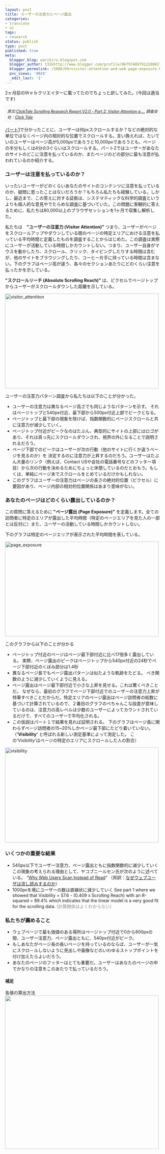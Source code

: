 ```yaml
---
layout: post
title: ユーザーの注意力とページ露出
categories:
- translate
- ui
tags:
- research
status: publish
type: post
published: true
meta:
  blogger_blog: warikiru.blogspot.com
  blogger_author: t32khttp://www.blogger.com/profile/06797489791220082722noreply@blogger.com
  blogger_permalink: /2008/09/visitor-attention-and-web-page-exposure.html
  pvc_views: '4024'
  _edit_last: '1'
---
```

2ヶ月前のＷｅｂクリエイターに載ってたのでちょっと訳してみた。(今回は適当です)

<cite style="font-size: 90%; display: block; border: 1px #eee solid; padding: 6px; background: #fafafa;">原文:<a href="http://blog.clicktale.com/2007/12/04/clicktale-scrolling-research-report-v20-part-2-visitor-attention-and-web-page-exposure/">ClickTale Scrolling Research Report V2.0 - Part 2: Visitor Attention a....</a>
調査会社：<a href="http://www.clicktale.com/">Click Tale</a>
</cite>

<a href="http://blog.clicktale.com/2007/10/05/clicktale-scrolling-research-report-v20-part-1-visibility-and-scroll-reach/">パート1</a>で分かったことに、ユーザーは何pxスクロールするか？などの絶対的な単位ではなくページ内の相対的な位置でスクロールする。言い換えれば、たいていのユーザーはページ高が5,000pxであろうと10,000pxであろうとも、ページの半分もしくは4分の3ぐらいはスクロールする。パート2ではユーザーがあなたのサイトのどこに注意を払っているのか、またページのどの部分に最も注意が払われているのか紹介する。
<h3>ユーザーは注意を払っているのか？</h3>
いったいユーザーがどのくらいあなたのサイトのコンテンツに注意を払っているのか、疑問に思ったことはないだろうか？もちろん私たちも経験している。しかし、最近まで、この答えに対する証拠は、システマティックな科学的調査というよりも個人的な意見やでたらめな調査に基づいていた。この問題に客観的に答えるために、私たちは80,000以上のブラウザセッションを1ヶ月で収集し解析した。

私たちは　<span style="font-weight: bold;">"ユーザーの注意力 (Visitor Attention)" </span>つまり、ユーザーがページをスクロールアップやダウンしている間のページの特定エリアにおける注意を払っている平均時間と定義したものを調査することからはじめた。この調査は実際にユーザーが活動している時間しかカウントしない。つまり、ユーザー自身がマウスを動かしたり、スクロール、クリック、タイピングしたりする時間は含むが、他のサイトをブラウジングしたり、コーヒー片手に持っている時間は含まない。下のグラフはページ高が違う、各々のセクションあたりにどのくらい注意を払ったかを示している。

<span style="font-weight: bold;">"スクロールリーチ (Absolute Scrolling Reach)" </span>は、ピクセルでページトップからユーザーがスクロールダウンした距離を示している。

<img class="fig" src="http://farm4.static.flickr.com/3233/2816828167_7255e0e863.jpg" alt="visitor_attentiton" width="500" height="309" />

ユーザーの注意力パターン調査から私たちは以下のことが分かった。
<ul>
	<li>ユーザーの注意力は異なるページ高さでも同じようなパターンを示す。
それはページトップと540px付近、最下部から500px付近上部でピークとなる。</li>
	<li>ページトップと最下部の現象を除けば、指数関数的にページスクロールと共に注意力が減少していく。</li>
	<li>ページトップ付近がピークなのはたぶん、典型的にサイトの上部にはロゴがあり、それは真っ先にスクロールダウンされ、視界の外になることで説明されるだろう。</li>
	<li>ページ下部でのピークはユーザーが次の行動（他のサイトに行くか違うページを見るのか）を
決定するのに注意力が上昇するのだろう。ユーザーはたぶん大量のリンク（例えば、Contact USや会社の電話番号などのフッター項目）から次の行動を決めるためにちょっと休憩しているのだとおもう。もしくは、単純にページ末でスクロールをとめているだけかもしれない。</li>
	<li>このグラフはユーザーの注意力はページの長さの絶対的位置（ピクセル）に要因があり、ページ内部の相対的位置関係はあまり意味がない。</li>
</ul>
<h3>あなたのページはどのくらい露出しているのか？</h3>
この質問に答えるために<span style="font-weight: bold;"> "ページ露出 (Page Exposure)"</span> を定義します。全ての訪問者に特定のエリアが露出した平均時間（特定のページエリアを見た人の一部とは反対に）また、ユーザーの活動している時間しかカウントしない。

下のグラフは特定のページエリアが表示された平均時間を表している。

<img class="fig" src="http://farm4.static.flickr.com/3182/2817678934_558cf543f3.jpg" alt="page_exposure" width="500" height="309" />

このグラフから以下のことが分かる
<ul>
	<li>ページトップ付近のページはページ最下部付近に比べ17倍多く露出している。
実際、ページ露出のピークはページトップから540px付近の24秒でページ下部付近のくぼみ部分は1.4秒</li>
	<li>異なるページ長でもページ露出パターンは似たような軌跡をたどる。
べき関数のように減少していくように見える。</li>
	<li>ページ露出はページ最下部付近で小さな上昇を見せる。これは驚くべきことだ。
なぜなら、最初のグラフでページ下部付近でのユーザーの注意力上昇が特筆すべきことだからだ。特定エリアのページ露出はページ訪問者の総数に基づいて計算されているので、２番目のグラフのぺちゃんこな段差が意味しているのは、注意力の高レベルは少数のユーザーによってカウントされているだけで、すべてのユーザーで平均化される。</li>
	<li>この仮説はパート１で結果を見れば証明される。
下のグラフはページ長に関わらずページ訪問者の15~20%しかページ最下部にたどり着いていない。
（<span style="font-weight: bold;">‘Visibility’</span> と呼ばれる新しい測定基準によって測定した。
この‘Visibility’はページの特定のエリアにスクロールした人の割合）</li>
</ul>
<img class="fig" src="http://farm4.static.flickr.com/3239/2817678900_0230283068.jpg" alt="visibility" width="500" height="309" />
<h3>いくつかの重要な結果</h3>
<ul>
	<li>540px以下でユーザー注意力、ページ露出ともに指数関数的に減少していく
この現象の考えられる理由として、ヤコブニールセン氏が次のように述べている。
“<a href="http://www.useit.com/alertbox/whyscanning.html">Why Web Users Scan Instead of Read</a>“ （邦訳：<a href="http://www.usability.gr.jp/alertbox/whyscanning.html">なぜウェブユーザは流し読みするのか</a>）</li>
	<li>1000pxを境にユーザーの数は直線状に減少していく
See part 1 where we showed that Visibility = 57.6 - (0.409 x Scrolling Reach) with an R-squared = 89.4% which indicates that the linear model is a very good fit for the scrolling data.
<span style="color: #888888;">(計算関係はよくわからない)</span></li>
</ul>
<h3><span style="font-weight: bold;">私たちが薦めること</span></h3>
<ul>
	<li>ウェブページで最も価値のある場所はページトップ付近で0から800pxの間、ユーザー注意力、ページ露出ともに、540px付近がピーク。</li>
	<li>もしあなたがページ長の長いページを持っているのならば、ユーザーが一気にスクロ－ルしないように見出しや画像などのいわゆるストップポイントを付け加えたらよいだろう。</li>
	<li>あなたのページのフッターはとても重要だ。ユーザーはあなたのページの中でかなりの注意をこのあたりで払っているだろう。</li>
</ul>
<h4>補足</h4>
各値の算出方法
<strong><img src="http://ijok.ijok.googlepages.com/080902.gif" alt="" width="500" /></strong>

